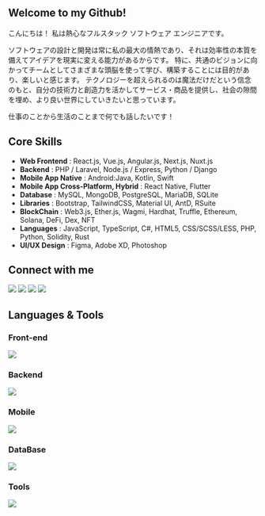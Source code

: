 ## Welcome to my Github!

<p>こんにちは！ 私は熱心なフルスタック ソフトウェア エンジニアです。

ソフトウェアの設計と開発は常に私の最大の情熱であり、それは効率性の本質を備えてアイデアを現実に変える能力があるからです。 特に、共通のビジョンに向かってチームとしてさまざまな頭脳を使って学び、構築することには目的があり、楽しいと感じます。 テクノロジーを超えられるのは魔法だけだという信念のもと、自分の技術力と創造力を活かしてサービス・商品を提供し、社会の隙間を埋め、より良い世界にしていきたいと思っています。

仕事のことから生活のことまで何でも話したいです！</p>


## Core Skills

- <b>Web Frontend</b> : React.js, Vue.js, Angular.js, Next.js, Nuxt.js
- <b>Backend</b> : PHP / Laravel, Node.js / Express, Python / Django
- <b>Mobile App Native</b> : Android:Java, Kotlin, Swift
- <b>Mobile App Cross-Platform, Hybrid</b> : React Native, Flutter
- <b>Database</b> : MySQL, MongoDB, PostgreSQL, MariaDB, SQLite
- <b>Libraries</b> : Bootstrap, TailwindCSS, Material UI, AntD, RSuite
- <b>BlockChain</b> : Web3.js, Ether.js, Wagmi, Hardhat, Truffle, Ethereum, Solana, DeFi, Dex, NFT
- <b>Languages</b> : JavaScript, TypeScript, C#, HTML5, CSS/SCSS/LESS, PHP, Python, Solidity, Rust
- <b>UI/UX Design</b> : Figma, Adobe XD, Photoshop

## Connect with me

<p align="left">
  <a href = "mailto:fuyuooumi1027@gmail.com"><img src="https://img.shields.io/badge/-Gmail-%23333?style=for-the-badge&logo=gmail&logoColor=red" target="_blank"/></a>
  <a href = "https://join.skype.com/invite/t3vb6yjMvoK3"><img src="https://img.shields.io/badge/-Skype-%23333?style=for-the-badge&logo=skype&logoColor=blue" target="_blank"/></a>
  <a href = "https://join.slack.com/t/fuyusworkspace/shared_invite/zt-27g2ipoxj-J3PecboJxZwOZyVhRjO4Zw"><img src="https://img.shields.io/badge/-Slack-%23333?style=for-the-badge&logo=slack&logoColor=white" target="_blank"/></a>
  <a href = "https://www.chatwork.com/14zkvvsxbvpf"><img src="https://img.shields.io/badge/-Chatwork-%23333?style=for-the-badge&logo=chatwork&logoColor=green" target="_blank"/></a>
</p>

## Languages & Tools

<h3 align="left">Front-end</h3>
<p align="left">
  <a href="https://skillicons.dev">
    <img src="https://skillicons.dev/icons?i=angular,bootstrap,css,html,js,jquery,react,sass,vue" />
  </a>
</p>
<h3 align="left">Backend</h3>
<p align="left">
  <a href="https://skillicons.dev">
    <img src="https://skillicons.dev/icons?i=dotnet,cs,express,flask,laravel,nextjs,nestjs,nodejs,php,py,symfony,wordpress,django,fastapi" />
  </a>
</p>
<h3 align="left">Mobile</h3>
<p align="left">
  <a href="https://skillicons.dev">
    <img src="https://skillicons.dev/icons?i=androidstudio,react,flutter,swift,kotlin,java" />
  </a>
</p>
<h3 align="left">DataBase</h3>
<p align="left">
  <a href="https://skillicons.dev">
    <img src="https://skillicons.dev/icons?i=firebase,graphql,mongodb,mysql,postgres,sqlite" />
  </a>
</p>
<h3 align="left">Tools</h3>
<p align="left"> 
  <a href="https://skillicons.dev">
    <img src="https://skillicons.dev/icons?i=azure,docker,figma,photoshop,github,gitlab,nginx,postman,visualstudio,vscode,xd" />
  </a>
</p>


